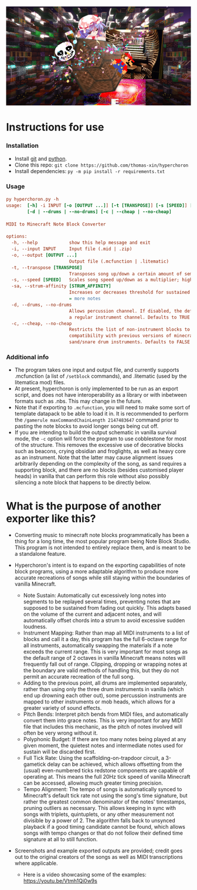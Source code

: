 ![thumbnail](https://raw.githubusercontent.com/thomas-xin/hyperchoron/refs/heads/main/thumb.jpg)
# Instructions for use
### Installation
- Install [git](https://github.com/git-guides/install-git) and [python](https://www.python.org).
- Clone this repo:
`git clone https://github.com/thomas-xin/hyperchoron`
- Install dependencies:
`py -m pip install -r requirements.txt`
### Usage
```ini
py hyperchoron.py -h
usage:  [-h] -i INPUT [-o [OUTPUT ...]] [-t [TRANSPOSE]] [-s [SPEED]] [-sa [STRUM_AFFINITY]]
        [-d | --drums | --no-drums] [-c | --cheap | --no-cheap]

MIDI to Minecraft Note Block Converter

options:
  -h, --help            show this help message and exit
  -i, --input INPUT     Input file (.mid | .zip)
  -o, --output [OUTPUT ...]
                        Output file (.mcfunction | .litematic)
  -t, --transpose [TRANSPOSE]
                        Transposes song up/down a certain amount of semitones; higher = higher pitched
  -s, --speed [SPEED]   Scales song speed up/down as a multiplier; higher = faster
  -sa, --strum-affinity [STRUM_AFFINITY]
                        Increases or decreases threshold for sustained notes to be cut into discrete segments; higher
                        = more notes
  -d, --drums, --no-drums
                        Allows percussion channel. If disabled, the default MIDI percussion channel will be treated as
                        a regular instrument channel. Defaults to TRUE
  -c, --cheap, --no-cheap
                        Restricts the list of non-instrument blocks to a more survival-friendly set. Also enables
                        compatibility with previous versions of minecraft. May cause spacing issues with the
                        sand/snare drum instruments. Defaults to FALSE
```
### Additional info
- The program takes one input and output file, and currently supports .mcfunction (a list of `/setblock` commands), and .litematic (used by the litematica mod) files.
- At present, hyperchoron is only implemented to be run as an export script, and does not have interoperability as a library or with inbetween formats such as .nbs. This may change in the future.
- Note that if exporting to `.mcfunction`, you will need to make some sort of template datapack to be able to load it in. It is recommended to perform the `/gamerule maxCommandChainLength 2147483647` command prior to pasting the note blocks to avoid longer songs being cut off.
- If you are intending to build the output schematic in vanilla survival mode, the `-c` option will force the program to use cobblestone for most of the structure. This removes the excessive use of decorative blocks such as beacons, crying obsidian and froglights, as well as heavy core as an instrument. Note that the latter may cause alignment issues arbitrarily depending on the complexity of the song, as sand requires a supporting block, and there are no blocks (besides customised player heads) in vanilla that can perform this role without also possibly silencing a note block that happens to be directly below.

# What is the purpose of another exporter like this?
- Converting music to minecraft note blocks programmatically has been a thing for a long time, the most popular program being Note Block Studio. This program is not intended to entirely replace them, and is meant to be a standalone feature.
- Hyperchoron's intent is to expand on the exporting capabilities of note block programs, using a more adaptable algorithm to produce more accurate recreations of songs while still staying within the boundaries of vanilla Minecraft.
  - Note Sustain: Automatically cut excessively long notes into segments to be replayed several times, preventing notes that are supposed to be sustained from fading out quickly. This adapts based on the volume of the current and adjacent notes, and will automatically offset chords into a strum to avoid excessive sudden loudness.
  - Instrument Mapping: Rather than map all MIDI instruments to a list of blocks and call it a day, this program has the full 6-octave range for all instruments, automatically swapping the materials if a note exceeds the current range. This is very important for most songs as the default range of 2 octaves in vanilla Minecraft means notes will frequently fall out of range. Clipping, dropping or wrapping notes at the boundary are valid methods of handling this, but they do not permit an accurate recreation of the full song.
  - Adding to the previous point, all drums are implemented separately, rather than using only the three drum instruments in vanilla (which end up drowning each other out), some percussion instruments are mapped to other instruments or mob heads, which allows for a greater variety of sound effects.
  - Pitch Bends: Interpret pitch bends from MIDI files, and automatically convert them into grace notes. This is very important for any MIDI file that includes this mechanic, as the pitch of notes involved will often be very wrong without it.
  - Polyphonic Budget: If there are too many notes being played at any given moment, the quietest notes and intermediate notes used for sustain will be discarded first.
  - Full Tick Rate: Using the scaffolding-on-trapdoor circuit, a 3-gametick delay can be achieved, which allows offsetting from the (usual) even-numbered ticks redstone components are capable of operating at. This means the full 20Hz tick speed of vanilla Minecraft can be accessed, allowing much greater timing precision.
  - Tempo Alignment: The tempo of songs is automatically synced to Minecraft's default tick rate not using the song's time signature, but rather the greatest common denominator of the notes' timestamps, pruning outliers as necessary. This allows keeping in sync with songs with triplets, quintuplets, or any other measurement not divisible by a power of 2. The algorithm falls back to unsynced playback if a good timing candidate cannot be found, which allows songs with tempo changes or that do not follow their defined time signature at all to still function.

- Screenshots and example exported outputs are provided; credit goes out to the original creators of the songs as well as MIDI transcriptions where applicable.
  - Here is a video showcasing some of the examples: https://youtu.be/Vtmh1Qi0w9s
